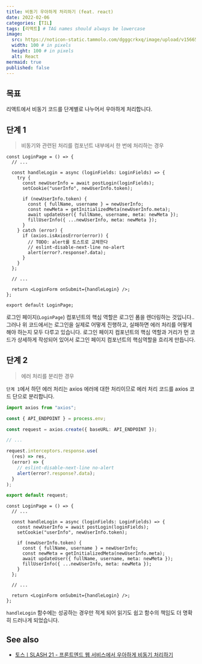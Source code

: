 ```yaml
---
title: 비동기 우아하게 처리하기 (feat. react)
date: 2022-02-06
categories: [TIL]
tags: [리액트] # TAG names should always be lowercase
image:
  src: https://noticon-static.tammolo.com/dgggcrkxq/image/upload/v1566557331/noticon/d5hqar2idkoefh6fjtpu.png
  width: 100 # in pixels
  height: 100 # in pixels
  alt: React
mermaid: true
published: false
---
```


## 목표

리액트에서 비동기 코드를 단계별로 나누어서 우아하게 처리합니다.

## 단계 1

> 비동기와 관련된 처리를 컴포넌트 내부에서 한 번에 처리하는 경우

```tsx
const LoginPage = () => {
  // ...

  const handleLogin = async (loginFields: LoginFields) => {
    try {
      const newUserInfo = await postLogin(loginFields);
      setCookie("userInfo", newUserInfo.token);

      if (newUserInfo.token) {
        const { fullName, username } = newUserInfo;
        const newMeta = getInitializedMeta(newUserInfo.meta);
        await updateUser({ fullName, username, meta: newMeta });
        fillUserInfo({ ...newUserInfo, meta: newMeta });
      }
    } catch (error) {
      if (axios.isAxiosError(error)) {
        // TODO: alert를 토스트로 교체한다
        // eslint-disable-next-line no-alert
        alert(error?.response?.data);
      }
    }
  };

  // ...

  return <LoginForm onSubmit={handleLogin} />;
};

export default LoginPage;
```

로그인 페이지(`LoginPage`) 컴포넌트의 핵심 역할은 로그인 폼을 렌더링하는 것입니다.. 그러나 위 코드에서는 로그인을 실제로 어떻게 진행하고, 실패하면 에러 처리를 어떻게 해야 하는지 모두 다루고 있습니다. 로그인 페이지 컴포넌트의 핵심 역할과 거리가 먼 코드가 상세하게 작성되어 있어서 로그인 페이지 컴포넌트의 핵심역할을 흐리게 만듭니다.

## 단계 2

> 에러 처리를 분리한 경우

`단계 1`에서 하던 에러 처리는 axios 에러에 대한 처리이므로 에러 처리 코드를 axios 코드 단으로 분리합니다.

```ts
import axios from "axios";

const { API_ENDPOINT } = process.env;

const request = axios.create({ baseURL: API_ENDPOINT });

// ...

request.interceptors.response.use(
  (res) => res,
  (error) => {
    // eslint-disable-next-line no-alert
    alert(error?.response?.data);
  }
);

export default request;
```

```tsx
const LoginPage = () => {
  // ...

  const handleLogin = async (loginFields: LoginFields) => {
    const newUserInfo = await postLogin(loginFields);
    setCookie("userInfo", newUserInfo.token);

    if (newUserInfo.token) {
      const { fullName, username } = newUserInfo;
      const newMeta = getInitializedMeta(newUserInfo.meta);
      await updateUser({ fullName, username, meta: newMeta });
      fillUserInfo({ ...newUserInfo, meta: newMeta });
    }
  };

  // ...

  return <LoginForm onSubmit={handleLogin} />;
};
```

`handleLogin` 함수에는 성공하는 경우만 적게 되어 읽기도 쉽고 함수의 책임도 더 명확히 드러나게 되었습니다.

## See also

- [토스ㅣSLASH 21 - 프론트엔드 웹 서비스에서 우아하게 비동기 처리하기](https://youtu.be/FvRtoViujGg)
